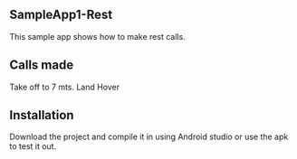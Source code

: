 ## SampleApp1-Rest 

This sample app shows how to make rest calls.

## Calls made

Take off to 7 mts.
Land
Hover

## Installation

Download the project and compile it in using Android studio or use the apk to test it out. 

